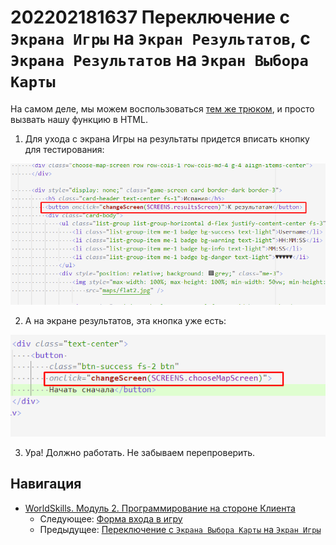 # 202202181637 Переключение с `Экрана Игры` на `Экран Результатов`, c `Экрана Результатов` на `Экран Выбора Карты`

На самом деле, мы можем воспользоваться [тем же трюком](202202181614-from-maps-to-game.md), и просто вызвать нашу
функцию в HTML.

1. Для ухода с экрана Игры на результаты придется вписать кнопку для тестирования:

![](2022-02-18-16-42-38.png)

2. А на экране результатов, эта кнопка уже есть:

![](2022-02-18-16-43-18.png)

3. Ура! Должно работать. Не забываем перепроверить.

## Навигация

- [WorldSkills. Модуль 2. Программирование на стороне Клиента](202202150946-WS-module-2.md)
    - Следующее: [Форма входа в игру](202202181645-login-form-m2-ws.md)
    - Предыдущее: [Переключение с `Экрана Выбора Карты` на `Экран Игры`](202202181614-from-maps-to-game.md)